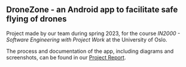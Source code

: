 ## DroneZone - an Android app to facilitate safe flying of drones
Project made by our team during spring 2023, for the course _IN2000 - Software Engineering with Project Work_ at the University of Oslo.

The process and documentation of the app, including diagrams and screenshots, can be found in our [Project Report](team18_report.pdf).
